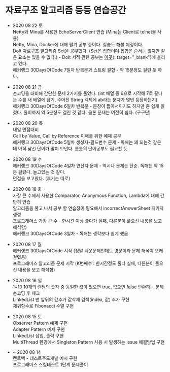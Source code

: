 # 자료구조 알고리즘 등등 연습공간

- 2020 08 22 토  
  Netty와 Mina를 사용한 EchoServerClient 연습 (Mina는 Client로 telnet을 사용)  
  Netty, Mina, Docker에 대해 필기 공부 중이다. 실습도 해볼 예정이다.  
  DoIt 자료구조 알고리즘 Set을 공부했다. (Set은 집합이며 집합은 순서는 없지만 같은 요소는 있을 수 없다.)  - DoIt 서적 관련 공부는 [이곳](https://github.com/LeeGiCheol/DoItAlgorithmDataStructure){: target="_blank"}에 올리고 있다.  
  해커랭크 30DaysOfCode 7일차 반복문과 스트링 결합 - 약 15분정도 걸린 듯 하다.  

- 2020 08 21 금  
  손코딩을 대비해 간단한 문제 2가지를 풀었다. (int 배열 중 6으로 시작해 7로 끝나는 수를 새 배열에 담기, 주어진 String 객체에 ab라는 문자가 몇번 등장하는지)  
  해커랭크 30DaysOfCode 6일차 반복문 - 문장이 짧아서이기도 하지만 좀 쉽게 읽혔다. 풀이까지 약 5분정도 걸린 것 같다. 물론 문제는 여전히 쉽다. (구구단)  

- 2020 08 20 목  
  내일 면접대비  
  Call by Value, Call by Reference 이해를 위한 예제 공부  
  해커랭크 30DaysOfCode 5일차 생성자-필드변수 문제 - 독해는 꽤 되는것 같은데 아직 낯선 단어가 많이 보인다. 틈틈히 단어공부도 필요할 듯  

- 2020 08 19 수  
  해커랭크 30DaysOfCode 4일차 연산자 문제 - 역시나 문제는 단순. 독해는 약 15분 걸렸다. 늘고있는 것 같다.  
  면접을 보고왔다. (후기는 따로)  

- 2020 08 18 화  
  가장 큰 수에서 사용한 Comparator, Anonymous Function, Lambda에 대해 간단히 연습  
  알고리즘을 풀고 나서 공부 할 연습장이 필요해서 incorrectAnswerSheet 패키지 생성  
  프로그래머스 가장 큰 수 - 한시간 이상 풀다가 실패, 다른분이 풀으신 내용을 보고 해석함)   
  해커랭크 30DaysOfCode 3일차 - 독해는 생각보다 쉽게 했음

- 2020 08 17 월  
  해커랭크 30DaysOfCode 시작 (정말 쉬운문제인데도 영문이라 문제 해석이 오래 걸렸음)  
  프로그래머스 알고리즘 문제 시작 (K번째수 : 한시간정도 풀다 실패, 다른분이 풀으신 내용을 보고 해석함)  

- 2020 08 16 일  
  1~10 10개의 랜덤의 숫자 중 동일한 값이 있으면 true, 없으면 false 반환하는 문제 손코딩 후 체크  
  LinkedList 맨 앞뒤의 값추가 값삭제 검색(index, 값) 추가 구현  
  재귀함수로 Fibonacci 수열 구현  
 
- 2020 08 15 토  
  Observer Pattern 예제 구현  
  Adapter Pattern 예제 구현  
  LinkedList 삽입, 출력 구현  
  MultiThread 환경에서 Singleton Pattern 사용 시 발생하는 issue 해결방법 구현  
  
- ~ 2020 08 14  
  켄트벡 - 테스트주도개발 예시 구현  
  프로그래머스 스킬테스트 1단계 문제풀이  
